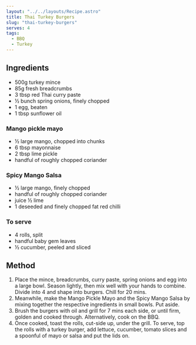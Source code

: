 ```yaml
---
layout: "../../layouts/Recipe.astro"
title: Thai Turkey Burgers
slug: "thai-turkey-burgers"
serves: 4
tags:
  - BBQ
  - Turkey
---
```


## Ingredients

- 500g turkey mince
- 85g fresh breadcrumbs
- 3 tbsp red Thai curry paste
- ½ bunch spring onions, finely chopped
- 1 egg, beaten
- 1 tbsp sunflower oil

### Mango pickle mayo

- ½ large mango, chopped into chunks
- 6 tbsp mayonnaise
- 2 tbsp lime pickle
- handful of roughly chopped coriander

### Spicy Mango Salsa

- ½ large mango, finely chopped
- handful of roughly chopped coriander
- juice ½ lime
- 1 deseeded and finely chopped fat red chilli

### To serve

- 4 rolls, split
- handful baby gem leaves
- ½ cucumber, peeled and sliced

## Method

1. Place the mince, breadcrumbs, curry paste, spring onions and egg into a large bowl. Season lightly, then mix well with your hands to combine. Divide into 4 and shape into burgers. Chill for 20 mins.
1. Meanwhile, make the Mango Pickle Mayo and the Spicy Mango Salsa by mixing together the respective ingredients in small bowls. Put aside.
1. Brush the burgers with oil and grill for 7 mins each side, or until firm, golden and cooked through. Alternatively, cook on the BBQ.
1. Once cooked, toast the rolls, cut-side up, under the grill. To serve, top the rolls with a turkey burger, add lettuce, cucumber, tomato slices and a spoonful of mayo or salsa and put the lids on.
